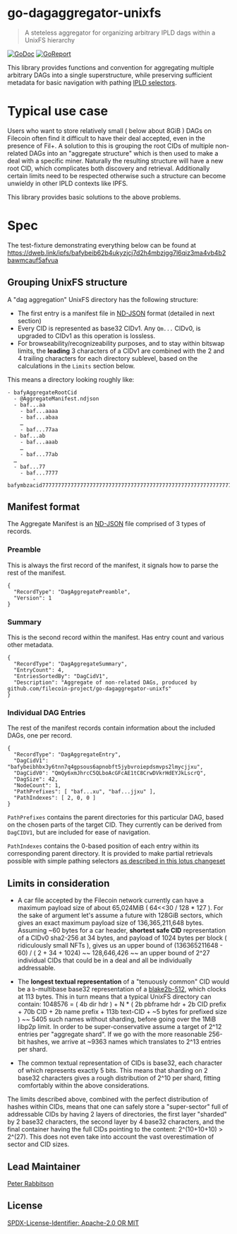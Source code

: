 go-dagaggregator-unixfs
=======================

> A steteless aggregator for organizing arbitrary IPLD dags within a UnixFS hierarchy

[![GoDoc](https://godoc.org/github.com/filecoin-project/go-dagaggregator-unixfs?status.svg)](https://pkg.go.dev/github.com/filecoin-project/go-dagaggregator-unixfs)
[![GoReport](https://goreportcard.com/badge/github.com/filecoin-project/go-dagaggregator-unixfs)](https://goreportcard.com/report/github.com/filecoin-project/go-dagaggregator-unixfs)

This library provides functions and convention for aggregating multiple
arbitrary DAGs into a single superstructure, while preserving sufficient
metadata for basic navigation with pathing [IPLD selectors][1].

# Typical use case

Users who want to store relatively small ( below about 8GiB ) DAGs on Filecoin
often find it difficult to have their deal accepted, even in the presence of
Fil+. A solution to this is grouping the root CIDs of multiple non-related DAGs
into an "aggregate structure" which is then used to make a deal with a specific
miner. Naturally the resulting structure will have a new root CID, which
complicates both discovery and retrieval. Additionally certain limits need to be
respected otherwise such a structure can become unwieldy in other IPLD contexts
like IPFS.

This library provides basic solutions to the above problems.

# Spec

The test-fixture demonstrating everything below can be found at https://dweb.link/ipfs/bafybeib62b4ukyzjcj7d2h4mbzjgg7l6qiz3ma4vb4b2bawmcauf5afvua

## Grouping UnixFS structure

A "dag aggregation" UnixFS directory has the following structure:
- The first entry is a manifest file in [ND-JSON](http://ndjson.org/) format (detailed in next section)
- Every CID is represented as base32 CIDv1. Any `Qm...` CIDv0, is upgraded to CIDv1 as this operation is lossless.
- For browseability/recognizeability purposes, and to stay within bitswap limits, the **leading** 3 characters of a CIDv1 are combined with the 2 and 4 trailing characters for each directory sublevel, based on the calculations in the `Limits` section below.

This means a directory looking roughly like:
```
- bafyAggregateRootCid
  - @AggregateManifest.ndjson
  - baf...aa
    - baf...aaaa
    - baf...abaa
    …
    - baf...77aa
  - baf...ab
    - baf...aaab
    …
    - baf...77ab
  …
  - baf...77
    - baf...7777
        - bafymbzacid777777777777777777777777777777777777777777777777777777777777777777777777777777777777777777777777777777
```

## Manifest format

The Aggregate Manifest is an [ND-JSON](http://ndjson.org/) file comprised of 3 types of records.

### Preamble

This is always the first record of the manifest, it signals how to parse the
rest of the manifest.
```
{
  "RecordType": "DagAggregatePreamble",
  "Version": 1
}
```

### Summary

This is the second record within the manifest. Has entry count and various other
metadata.
```
{
  "RecordType": "DagAggregateSummary",
  "EntryCount": 4,
  "EntriesSortedBy": "DagCidV1",
  "Description": "Aggregate of non-related DAGs, produced by github.com/filecoin-project/go-dagaggregator-unixfs"
}
```

### Individual DAG Entries

The rest of the manifest records contain information about the included DAGs, one
per record.

```
{
  "RecordType": "DagAggregateEntry",
  "DagCidV1": "bafybeibhbx3y6tnn7q4gpsous6apnobft5jybvroiepdsmvps2lmycjjxu",
  "DagCidV0": "QmQy6xmJhrcC5QLboAcGFcAE1tC8CrwDVkrHdEYJkLscrQ",
  "DagSize": 42,
  "NodeCount": 1,
  "PathPrefixes": [ "baf...xu", "baf...jjxu" ],
  "PathIndexes": [ 2, 0, 0 ]
}
```

`PathPrefixes` contains the parent directories for this particular DAG, based on the chosen parts of the target CID. They currently can be derived from `DagCIDV1`, but are included for ease of navigation.

`PathIndexes` contains the 0-based position of each entry within its
corresponding parent directory. It is provided to make partial retrievals possible
with simple pathing selectors [as described in this lotus changeset](https://github.com/filecoin-project/lotus/pull/6393#issue-661783290)

## Limits in consideration
- A car file accepted by the Filecoin network currently can have a maximum payload size of about 65,024MiB ( 64<<30 / 128 * 127 ). For the sake of argument let's assume a future with 128GiB sectors, which gives an exact maximum payload size of 136,365,211,648 bytes. Assuming ~60 bytes for a car header, **shortest safe CID** representation of a CIDv0 sha2-256 at 34 bytes, and payload of 1024 bytes per block ( ridiculously small NFTs ), gives us an upper bound of (136365211648 - 60) / ( 2 + 34 + 1024) ~~ 128,646,426 ~~ an upper bound of 2^27 individual CIDs that could be in a deal and all be individually addressable.

- The **longest textual representation** of a "tenuously common" CID would be a `b`-multibase base32 representation of a [blake2b-512](https://cid.ipfs.io/#bafymbzacid777777777777777777777777777777777777777777777777777777777777777777777777777777777777777777777777777777), which clocks at 113 bytes. This in turn means that a typical UnixFS directory can contain:
1048576 = ( 4b dir hdr ) + N * ( 2b pbframe hdr + 2b CID prefix + 70b CID + 2b name prefix + 113b text-CID + ~5 bytes for prefixed size ) ~~ 5405 such names without sharding, before going over the 1MiB libp2p limit. In order to be super-conservative assume a target of 2^12 entries per "aggregate shard". If we go with the more reasonable 256-bit hashes, we arrive at ~9363 names which translates to 2^13 entries per shard.

- The common textual representation of CIDs is base32, each character of which represents exactly 5 bits. This means that sharding on 2 base32 characters gives a rough distribution of 2^10 per shard, fitting comfortably within the above considerations.

The limits described above, combined with the perfect distribution of hashes
within CIDs, means that one can safely store a "super-sector" full of
addressable CIDs by having 2 layers of directories, the first layer "sharded" by
2 base32 characters, the second layer by 4 base32 characters, and the final
container having the full CIDs pointing to the content: 2^(10+10+10) > 2^(27).
This does not even take into account the vast overestimation of sector and CID
sizes.

## Lead Maintainer

[Peter Rabbitson](https://github.com/ribasushi)

## License

[SPDX-License-Identifier: Apache-2.0 OR MIT](LICENSE.md)

[1]: https://pkg.go.dev/github.com/ipld/go-ipld-prime/traversal/selector

